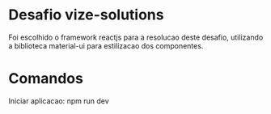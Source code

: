 <h1>Desafio vize-solutions</h1>

<p>Foi escolhido o framework reactjs para a resolucao deste desafio, utilizando a biblioteca material-ui para estilizacao dos componentes.</p>

<h1>Comandos</h1>
<p>Iniciar aplicacao: npm run dev</p>